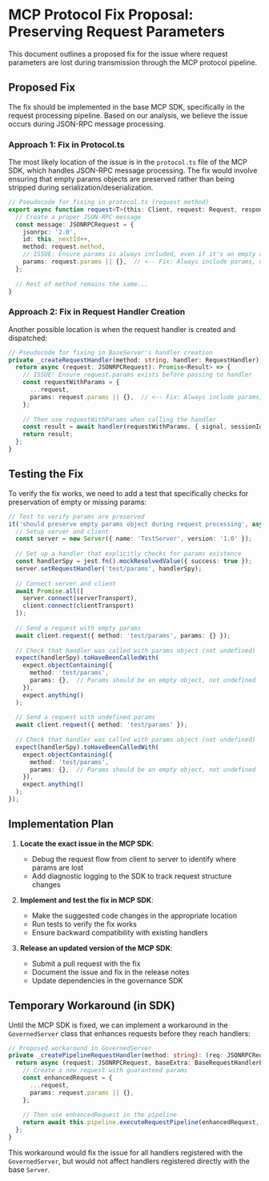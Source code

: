 # MCP Protocol Fix Proposal: Preserving Request Parameters

This document outlines a proposed fix for the issue where request parameters are lost during transmission through the MCP protocol pipeline.

## Proposed Fix

The fix should be implemented in the base MCP SDK, specifically in the request processing pipeline. Based on our analysis, we believe the issue occurs during JSON-RPC message processing.

### Approach 1: Fix in Protocol.ts

The most likely location of the issue is in the `protocol.ts` file of the MCP SDK, which handles JSON-RPC message processing. The fix would involve ensuring that empty params objects are preserved rather than being stripped during serialization/deserialization.

```typescript
// Pseudocode for fixing in protocol.ts (request method)
export async function request<T>(this: Client, request: Request, responseSchema: z.ZodType<T>): Promise<T> {
  // Create a proper JSON-RPC message
  const message: JSONRPCRequest = {
    jsonrpc: '2.0',
    id: this._nextId++,
    method: request.method,
    // ISSUE: Ensure params is always included, even if it's an empty object
    params: request.params || {},  // <-- Fix: Always include params, don't omit if empty
  };
  
  // Rest of method remains the same...
}
```

### Approach 2: Fix in Request Handler Creation

Another possible location is when the request handler is created and dispatched:

```typescript
// Pseudocode for fixing in BaseServer's handler creation
private _createRequestHandler(method: string, handler: RequestHandler): (request: JSONRPCRequest) => Promise<Result> {
  return async (request: JSONRPCRequest): Promise<Result> => {
    // ISSUE: Ensure request.params exists before passing to handler
    const requestWithParams = {
      ...request,
      params: request.params || {},  // <-- Fix: Always include params, don't omit if empty
    };
    
    // Then use requestWithParams when calling the handler
    const result = await handler(requestWithParams, { signal, sessionId });
    return result;
  };
}
```

## Testing the Fix

To verify the fix works, we need to add a test that specifically checks for preservation of empty or missing params:

```typescript
// Test to verify params are preserved
it('should preserve empty params object during request processing', async () => {
  // Setup server and client
  const server = new Server({ name: 'TestServer', version: '1.0' });
  
  // Set up a handler that explicitly checks for params existence
  const handlerSpy = jest.fn().mockResolvedValue({ success: true });
  server.setRequestHandler('test/params', handlerSpy);
  
  // Connect server and client
  await Promise.all([
    server.connect(serverTransport),
    client.connect(clientTransport)
  ]);
  
  // Send a request with empty params
  await client.request({ method: 'test/params', params: {} });
  
  // Check that handler was called with params object (not undefined)
  expect(handlerSpy).toHaveBeenCalledWith(
    expect.objectContaining({
      method: 'test/params',
      params: {},  // Params should be an empty object, not undefined
    }),
    expect.anything()
  );
  
  // Send a request with undefined params
  await client.request({ method: 'test/params' });
  
  // Check that handler was called with params object (not undefined)
  expect(handlerSpy).toHaveBeenCalledWith(
    expect.objectContaining({
      method: 'test/params',
      params: {},  // Params should be an empty object, not undefined
    }),
    expect.anything()
  );
});
```

## Implementation Plan

1. **Locate the exact issue in the MCP SDK**:
   - Debug the request flow from client to server to identify where params are lost
   - Add diagnostic logging to the SDK to track request structure changes

2. **Implement and test the fix in MCP SDK**:
   - Make the suggested code changes in the appropriate location
   - Run tests to verify the fix works
   - Ensure backward compatibility with existing handlers

3. **Release an updated version of the MCP SDK**:
   - Submit a pull request with the fix
   - Document the issue and fix in the release notes
   - Update dependencies in the governance SDK

## Temporary Workaround (in SDK)

Until the MCP SDK is fixed, we can implement a workaround in the `GovernedServer` class that enhances requests before they reach handlers:

```typescript
// Proposed workaround in GovernedServer
private _createPipelineRequestHandler(method: string): (req: JSONRPCRequest, baseExtra: BaseRequestHandlerExtra) => Promise<Result> {
  return async (request: JSONRPCRequest, baseExtra: BaseRequestHandlerExtra): Promise<Result> => {
    // Create a new request with guaranteed params
    const enhancedRequest = {
      ...request,
      params: request.params || {},
    };
    
    // Then use enhancedRequest in the pipeline
    return await this.pipeline.executeRequestPipeline(enhancedRequest, baseExtra, operationContext, auditRecord);
  };
}
```

This workaround would fix the issue for all handlers registered with the `GovernedServer`, but would not affect handlers registered directly with the base `Server`. 